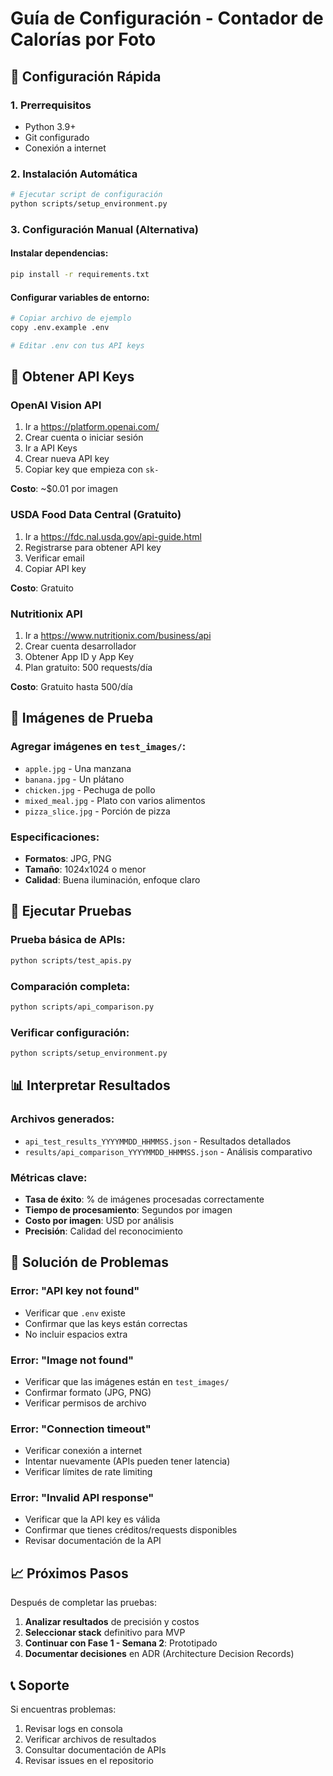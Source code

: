 # Guía de Configuración - Contador de Calorías por Foto

## 🚀 Configuración Rápida

### 1. Prerrequisitos
- Python 3.9+
- Git configurado
- Conexión a internet

### 2. Instalación Automática
```bash
# Ejecutar script de configuración
python scripts/setup_environment.py
```

### 3. Configuración Manual (Alternativa)

#### Instalar dependencias:
```bash
pip install -r requirements.txt
```

#### Configurar variables de entorno:
```bash
# Copiar archivo de ejemplo
copy .env.example .env

# Editar .env con tus API keys
```

## 🔑 Obtener API Keys

### OpenAI Vision API
1. Ir a https://platform.openai.com/
2. Crear cuenta o iniciar sesión
3. Ir a API Keys
4. Crear nueva API key
5. Copiar key que empieza con `sk-`

**Costo**: ~$0.01 por imagen

### USDA Food Data Central (Gratuito)
1. Ir a https://fdc.nal.usda.gov/api-guide.html
2. Registrarse para obtener API key
3. Verificar email
4. Copiar API key

**Costo**: Gratuito

### Nutritionix API
1. Ir a https://www.nutritionix.com/business/api
2. Crear cuenta desarrollador
3. Obtener App ID y App Key
4. Plan gratuito: 500 requests/día

**Costo**: Gratuito hasta 500/día

## 📸 Imágenes de Prueba

### Agregar imágenes en `test_images/`:
- `apple.jpg` - Una manzana
- `banana.jpg` - Un plátano  
- `chicken.jpg` - Pechuga de pollo
- `mixed_meal.jpg` - Plato con varios alimentos
- `pizza_slice.jpg` - Porción de pizza

### Especificaciones:
- **Formatos**: JPG, PNG
- **Tamaño**: 1024x1024 o menor
- **Calidad**: Buena iluminación, enfoque claro

## 🧪 Ejecutar Pruebas

### Prueba básica de APIs:
```bash
python scripts/test_apis.py
```

### Comparación completa:
```bash
python scripts/api_comparison.py
```

### Verificar configuración:
```bash
python scripts/setup_environment.py
```

## 📊 Interpretar Resultados

### Archivos generados:
- `api_test_results_YYYYMMDD_HHMMSS.json` - Resultados detallados
- `results/api_comparison_YYYYMMDD_HHMMSS.json` - Análisis comparativo

### Métricas clave:
- **Tasa de éxito**: % de imágenes procesadas correctamente
- **Tiempo de procesamiento**: Segundos por imagen
- **Costo por imagen**: USD por análisis
- **Precisión**: Calidad del reconocimiento

## 🔧 Solución de Problemas

### Error: "API key not found"
- Verificar que `.env` existe
- Confirmar que las keys están correctas
- No incluir espacios extra

### Error: "Image not found"
- Verificar que las imágenes están en `test_images/`
- Confirmar formato (JPG, PNG)
- Verificar permisos de archivo

### Error: "Connection timeout"
- Verificar conexión a internet
- Intentar nuevamente (APIs pueden tener latencia)
- Verificar límites de rate limiting

### Error: "Invalid API response"
- Verificar que la API key es válida
- Confirmar que tienes créditos/requests disponibles
- Revisar documentación de la API

## 📈 Próximos Pasos

Después de completar las pruebas:

1. **Analizar resultados** de precisión y costos
2. **Seleccionar stack** definitivo para MVP
3. **Continuar con Fase 1 - Semana 2**: Prototipado
4. **Documentar decisiones** en ADR (Architecture Decision Records)

## 📞 Soporte

Si encuentras problemas:
1. Revisar logs en consola
2. Verificar archivos de resultados
3. Consultar documentación de APIs
4. Revisar issues en el repositorio